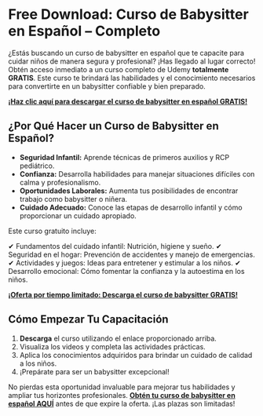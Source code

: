 # Free Download: Curso de Babysitter en Español – Completo

¿Estás buscando un curso de babysitter en español que te capacite para cuidar niños de manera segura y profesional? ¡Has llegado al lugar correcto! Obtén acceso inmediato a un curso completo de Udemy **totalmente GRATIS**. Este curso te brindará las habilidades y el conocimiento necesarios para convertirte en un babysitter confiable y bien preparado.

[**¡Haz clic aquí para descargar el curso de babysitter en español GRATIS!**](https://udemywork.com/curso-de-babysitter-en-espanol)

## ¿Por Qué Hacer un Curso de Babysitter en Español?

*   **Seguridad Infantil:** Aprende técnicas de primeros auxilios y RCP pediátrico.
*   **Confianza:** Desarrolla habilidades para manejar situaciones difíciles con calma y profesionalismo.
*   **Oportunidades Laborales:** Aumenta tus posibilidades de encontrar trabajo como babysitter o niñera.
*   **Cuidado Adecuado:** Conoce las etapas de desarrollo infantil y cómo proporcionar un cuidado apropiado.

Este curso gratuito incluye:

✔ Fundamentos del cuidado infantil: Nutrición, higiene y sueño.
✔ Seguridad en el hogar: Prevención de accidentes y manejo de emergencias.
✔ Actividades y juegos: Ideas para entretener y estimular a los niños.
✔ Desarrollo emocional: Cómo fomentar la confianza y la autoestima en los niños.

[**¡Oferta por tiempo limitado: Descarga el curso de babysitter GRATIS!**](https://udemywork.com/curso-de-babysitter-en-espanol)

## Cómo Empezar Tu Capacitación

1.  **Descarga** el curso utilizando el enlace proporcionado arriba.
2.  Visualiza los videos y completa las actividades prácticas.
3.  Aplica los conocimientos adquiridos para brindar un cuidado de calidad a los niños.
4.  ¡Prepárate para ser un babysitter excepcional!

No pierdas esta oportunidad invaluable para mejorar tus habilidades y ampliar tus horizontes profesionales. **[Obtén tu curso de babysitter en español AQUÍ](https://udemywork.com/curso-de-babysitter-en-espanol)** antes de que expire la oferta. ¡Las plazas son limitadas!
